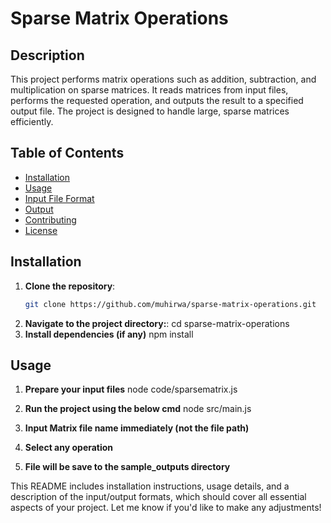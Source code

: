 # Sparse Matrix Operations

## Description
This project performs matrix operations such as addition, subtraction, and multiplication on sparse matrices. It reads matrices from input files, performs the requested operation, and outputs the result to a specified output file. The project is designed to handle large, sparse matrices efficiently.

## Table of Contents
- [Installation](#installation)
- [Usage](#usage)
- [Input File Format](#input-file-format)
- [Output](#output)
- [Contributing](#contributing)
- [License](#license)

## Installation
1. **Clone the repository**:
   ```bash
   git clone https://github.com/muhirwa/sparse-matrix-operations.git

1. **Navigate to the project directory:**:
   cd sparse-matrix-operations
3. **Install dependencies (if any)**
   npm install

## Usage
1. **Prepare your input files**
    node code/sparsematrix.js

2. **Run the project using the below cmd**
    node src/main.js

3. **Input Matrix file name immediately (not the file path)**
4. **Select any operation**

5. **File will be save to the sample_outputs directory**

This README includes installation instructions, usage details, and a description of the input/output formats, which should cover all essential aspects of your project. Let me know if you'd like to make any adjustments!


